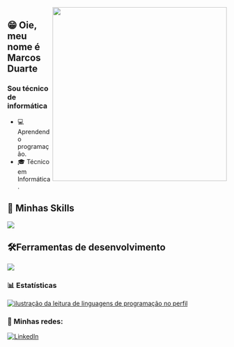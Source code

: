 <img src="https://i.pinimg.com/originals/6e/24/a7/6e24a73090618629b87353dbab6f76db.gif" alt="" min-width="400px" max-width="400px" width="400px" align="right">

## 😁 Oie, meu nome é Marcos Duarte </strong>
<h3> Sou técnico de informática </h3>

- 💻 Aprendendo programação.
- 🎓 Técnico em Informática</a>.

## 🚀 Minhas Skills

<p align="left">
  <a href="https://skillicons.dev">
    <img src="https://skillicons.dev/icons?i=html,css,js," />
  </a>
</p>

## 🛠️Ferramentas de desenvolvimento

<p align="left">
  <a href="https://skillicons.dev">
    <img src="https://skillicons.dev/icons?i=vscode,figma,github," />
  </a>
</p>

### 📊 Estatísticas

<a href="https://github.com/Marcsdurt" title="ilustração do mapeamento de linguagens">
  <img align="center" src="https://github-readme-stats.vercel.app/api/top-langs/?username=Marcsdurt&theme=dracula&hide_langs_below=1" alt="ilustração da leitura de linguagens de programação no perfil"/>
</a>

<br>

### 📱 Minhas redes:

<p align="left">
  <a href="https://www.linkedin.com/in/marcos-duarte-742926282" title="LinkedIn">
  <img src="https://img.shields.io/badge/-Linkedin-0e76a8?style=flat-square&logo=Linkedin&logoColor=white&link=/" alt="LinkedIn"/></a>
</p>
